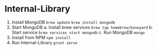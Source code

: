 Internal-Library
================

1. Install MongoDB
    `brew update`
    `brew install mongodb`
2. Start MongoDB
    a. Install brew services
    `brew tap homebrew/boneyard`
    b. Start service
    `brew services start mongodb`
    c. Run MongoDB
    `mongo`
3. Install from NPM
    `npm install`
4. Run Internal-Library
    `grunt serve`
    
